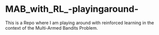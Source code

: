 # MAB_with_RL_-playingaround-
This is a Repo where I am playing around with reinforced learning in the context of the Multi-Armed Bandits Problem.
